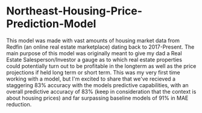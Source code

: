 # Northeast-Housing-Price-Prediction-Model

This model was made with vast amounts of housing market data from Redfin (an online real estate marketplace) dating back to 2017-Present. The main purpose of this model was originally meant to give my dad a Real Estate Salesperson/Investor a gauge as to which real estate properties could potentially turn out to be profitable in the longterm as well as the price projections if held long term or short term. This was my very first time working with a model, but I'm excited to share that we've recieved a staggering 83% accuracy with the models predictive capabilities, with an overall predictive accuracy of 83% (keep in consideration that the context is about housing prices) and far surpassing baseline models of 91% in MAE reduction.
